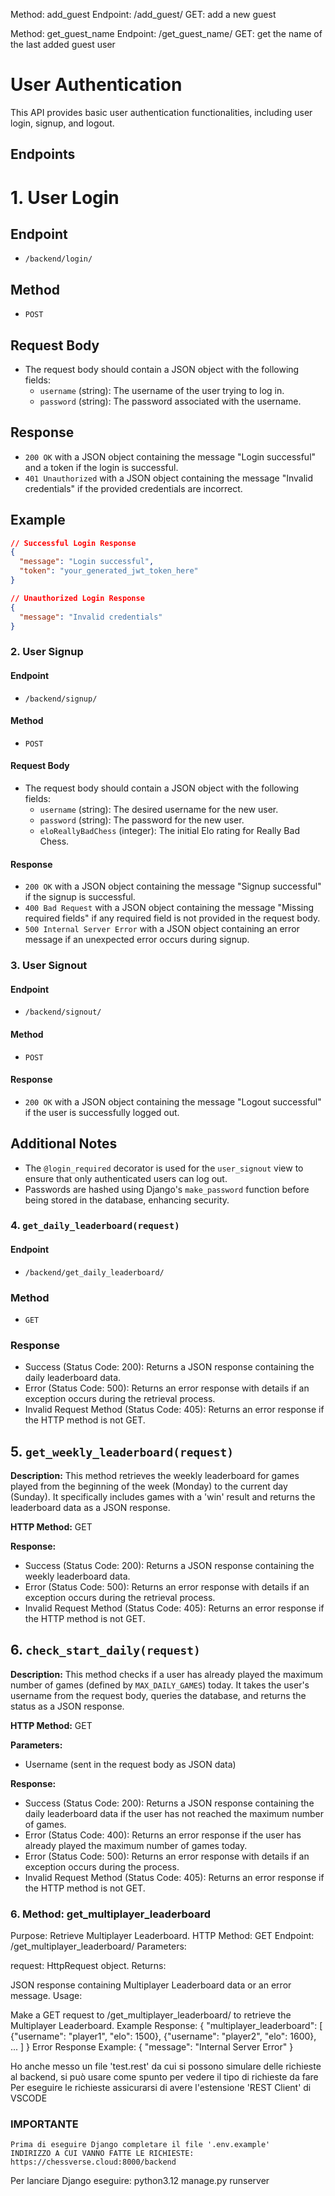 Method: add_guest
    Endpoint: /add_guest/
    GET: add a new guest

Method: get_guest_name
    Endpoint: /get_guest_name/
    GET: get the name of the last added guest user

# User Authentication

This API provides basic user authentication functionalities, including user login, signup, and logout.

## Endpoints

# 1. User Login

## Endpoint
- `/backend/login/`

## Method
- `POST`

## Request Body
- The request body should contain a JSON object with the following fields:
  - `username` (string): The username of the user trying to log in.
  - `password` (string): The password associated with the username.

## Response
- `200 OK` with a JSON object containing the message "Login successful" and a token if the login is successful.
- `401 Unauthorized` with a JSON object containing the message "Invalid credentials" if the provided credentials are incorrect.

## Example
```json
// Successful Login Response
{
  "message": "Login successful",
  "token": "your_generated_jwt_token_here"
}

// Unauthorized Login Response
{
  "message": "Invalid credentials"
}
```


### 2. User Signup

#### Endpoint
- `/backend/signup/`

#### Method
- `POST`

#### Request Body
- The request body should contain a JSON object with the following fields:
  - `username` (string): The desired username for the new user.
  - `password` (string): The password for the new user.
  - `eloReallyBadChess` (integer): The initial Elo rating for Really Bad Chess.

#### Response
- `200 OK` with a JSON object containing the message "Signup successful" if the signup is successful.
- `400 Bad Request` with a JSON object containing the message "Missing required fields" if any required field is not provided in the request body.
- `500 Internal Server Error` with a JSON object containing an error message if an unexpected error occurs during signup.

### 3. User Signout

#### Endpoint
- `/backend/signout/`

#### Method
- `POST`

#### Response
- `200 OK` with a JSON object containing the message "Logout successful" if the user is successfully logged out.

## Additional Notes

- The `@login_required` decorator is used for the `user_signout` view to ensure that only authenticated users can log out.
- Passwords are hashed using Django's `make_password` function before being stored in the database, enhancing security.

### 4. `get_daily_leaderboard(request)`

#### Endpoint
- `/backend/get_daily_leaderboard/`

### Method 
- `GET`

### Response
- Success (Status Code: 200): Returns a JSON response containing the daily leaderboard data.
-  Error (Status Code: 500): Returns an error response with details if an exception occurs during the retrieval process.
- Invalid Request Method (Status Code: 405): Returns an error response if the HTTP method is not GET.


## 5. `get_weekly_leaderboard(request)`

**Description:**
This method retrieves the weekly leaderboard for games played from the beginning of the week (Monday) to the current day (Sunday). It specifically includes games with a 'win' result and returns the leaderboard data as a JSON response.

**HTTP Method:** GET

**Response:**
- Success (Status Code: 200): Returns a JSON response containing the weekly leaderboard data.
- Error (Status Code: 500): Returns an error response with details if an exception occurs during the retrieval process.
- Invalid Request Method (Status Code: 405): Returns an error response if the HTTP method is not GET.


## 6. `check_start_daily(request)`

**Description:**
This method checks if a user has already played the maximum number of games (defined by `MAX_DAILY_GAMES`) today. It takes the user's username from the request body, queries the database, and returns the status as a JSON response.

**HTTP Method:** GET

**Parameters:**
- Username (sent in the request body as JSON data)

**Response:**
- Success (Status Code: 200): Returns a JSON response containing the daily leaderboard data if the user has not reached the maximum number of games.
- Error (Status Code: 400): Returns an error response if the user has already played the maximum number of games today.
- Error (Status Code: 500): Returns an error response with details if an exception occurs during the process.
- Invalid Request Method (Status Code: 405): Returns an error response if the HTTP method is not GET.


### 6. Method: get_multiplayer_leaderboard

Purpose: Retrieve Multiplayer Leaderboard.
HTTP Method: GET
Endpoint: /get_multiplayer_leaderboard/
Parameters:

request: HttpRequest object.
Returns:

JSON response containing Multiplayer Leaderboard data or an error message.
Usage:

Make a GET request to /get_multiplayer_leaderboard/ to retrieve the Multiplayer Leaderboard.
Example Response:
{
    "multiplayer_leaderboard": [
        {"username": "player1", "elo": 1500},
        {"username": "player2", "elo": 1600},
        ...
    ]
}
Error Response Example:
{
    "message": "Internal Server Error"
}

Ho anche messo un file 'test.rest' da cui si possono simulare delle richieste al backend, si può usare come spunto per vedere il tipo di richieste da fare
Per eseguire le richieste assicurarsi di avere l'estensione 'REST Client' di VSCODE

### IMPORTANTE 
    Prima di eseguire Django completare il file '.env.example' 
    INDIRIZZO A CUI VANNO FATTE LE RICHIESTE: https://chessverse.cloud:8000/backend
    
Per lanciare Django eseguire: 
    python3.12  manage.py runserver 
